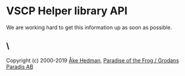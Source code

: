 # VSCP Helper library API 

We are working hard to get this information up as soon as possible.


\\ 
----
Copyright (c) 2000-2019 [Åke Hedman](mailto/akhe@grodansparadis.com), [Paradise of the Frog / Grodans Paradis AB](https://www.grodansparadis.com)

